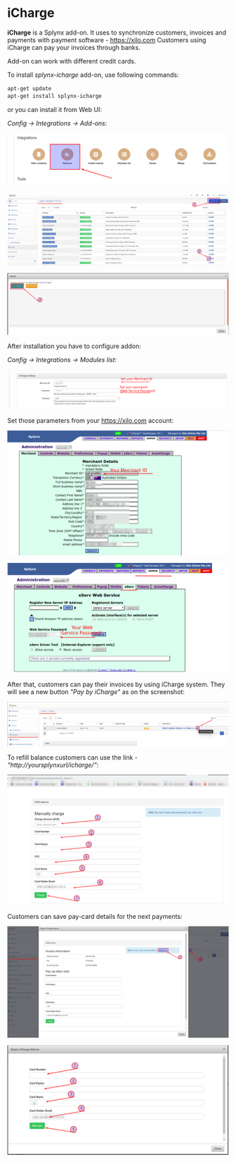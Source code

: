 iCharge
==================

**iCharge** is a Splynx add-on. It uses to synchronize customers, invoices and payments with payment software - https://xilo.com Customers using iCharge can pay your invoices through banks.

Add-on can work with different credit cards.

To install *splynx-icharge* add-on, use following commands:


```bash
apt-get update
apt-get install splynx-icharge
```
or you can install it from Web UI:

*Config → Integrations → Add-ons:*

![1.png](1.png)

![2.png](2.png)

![3.png](3.png)

After installation you have to configure addon:

*Config → Integrations → Modules list:*

![4.png](4.png)

Set those parameters from your https://xilo.com account:

![6.png](6.png)

![5.png](5.png)

After that, customers can pay their invoices by using iCharge system. They will see a new button *"Pay by iCharge"* as on the screenshot:

![7.png](7.png)


To refill balance customers can use the link - *“http://yoursplynxurl/icharge/”*:

![10.png](10.png)


Customers can save pay-card details for the next payments:

![8.png](8.png)

![9.png](9.png)
